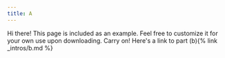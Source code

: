 ```yaml
---
title: A
---
```


<p class="message">
  Hi there! This page is included as an example. Feel free to customize it for your own use upon downloading. Carry on!
  Here's a link to part (b){% link _intros/b.md %}
</p>